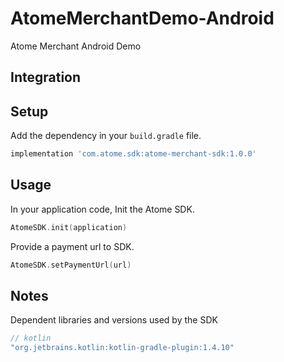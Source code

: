 # AtomeMerchantDemo-Android

Atome Merchant Android Demo 

## Integration

## Setup

Add the dependency in your `build.gradle` file. 

```groovy
implementation 'com.atome.sdk:atome-merchant-sdk:1.0.0'
```

## Usage

In your application code, Init the Atome SDK.

```kotlin
AtomeSDK.init(application)
```

Provide a payment url to SDK.

```kotlin
AtomeSDK.setPaymentUrl(url)
```

## Notes

Dependent libraries and versions used by the SDK

```kotlin 
// kotlin
"org.jetbrains.kotlin:kotlin-gradle-plugin:1.4.10"
```
